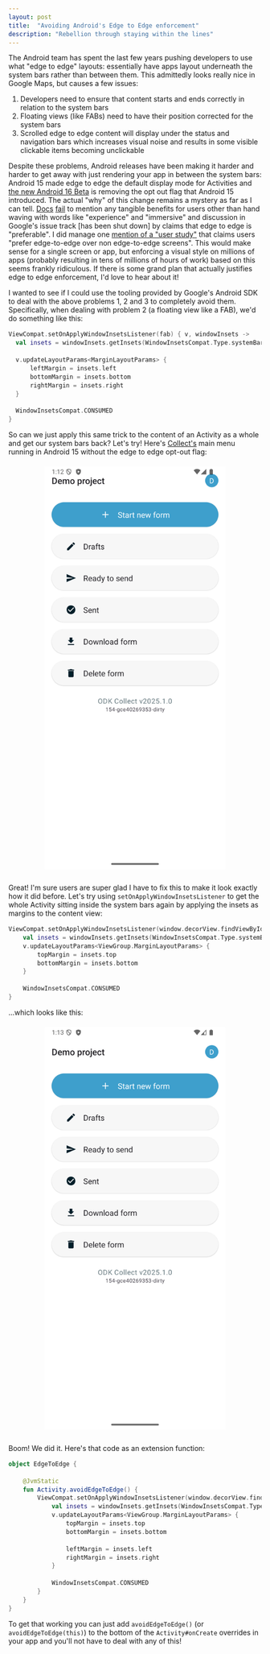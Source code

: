 ```yaml
---
layout: post
title:  "Avoiding Android's Edge to Edge enforcement"
description: "Rebellion through staying within the lines"
---
```


The Android team has spent the last few years pushing developers to use what "edge to edge" layouts: essentially have apps layout underneath the system bars rather than between them. This admittedly looks really nice in Google Maps, but causes a few issues:

1. Developers need to ensure that content starts and ends correctly in relation to the system bars
2. Floating views (like FABs) need to have their position corrected for the system bars
3. Scrolled edge to edge content will display under the status and navigation bars which increases visual noise and results in some visible clickable items becoming unclickable

Despite these problems, Android releases have been making it harder and harder to get away with just rendering your app in between the system bars: Android 15 made edge to edge the default display mode for Activities and [the new Android 16 Beta](https://android-developers.googleblog.com/2025/03/the-third-beta-of-android-16.html) is removing the opt out flag that Android 15 introduced. The actual "why" of this change remains a mystery as far as I can tell. [Docs](https://developer.android.com/design/ui/mobile/guides/layout-and-content/edge-to-edge) [fail](https://developer.android.com/develop/ui/views/layout/edge-to-edge) to mention any tangible benefits for users other than hand waving with words like "experience" and "immersive" and discussion in Google's issue track [has been shut down] by claims that edge to edge is "preferable". I did manage one [mention of a "user study"](https://medium.com/androiddevelopers/insets-handling-tips-for-android-15s-edge-to-edge-enforcement-872774e8839b) that claims users "prefer edge-to-edge over non edge-to-edge screens". This would make sense for a single screen or app, but enforcing a visual style on millions of apps (probably resulting in tens of millions of hours of work) based on this seems frankly ridiculous. If there is some grand plan that actually justifies edge to edge enforcement, I'd love to hear about it!

I wanted to see if I could use the tooling provided by Google's Android SDK to deal with the above problems 1, 2 and 3 to completely avoid them. Specifically, when dealing with problem 2 (a floating view like a FAB), we'd do something like this:

```kotlin
ViewCompat.setOnApplyWindowInsetsListener(fab) { v, windowInsets ->
  val insets = windowInsets.getInsets(WindowInsetsCompat.Type.systemBars())

  v.updateLayoutParams<MarginLayoutParams> {
      leftMargin = insets.left
      bottomMargin = insets.bottom
      rightMargin = insets.right
  }

  WindowInsetsCompat.CONSUMED
}
```

So can we just apply this same trick to the content of an Activity as a whole and get our system bars back? Let's try! Here's [Collect's](https://github.com/getodk/collect) main menu running in Android 15 without the edge to edge opt-out flag:

<img src="/assets/img/collect-edge-to-edge.png" style="max-height: 800px; width: auto; margin-left: auto; margin-right: auto; display: block; margin-top: 1.5em; margin-bottom: 2em;"/>

Great! I'm sure users are super glad I have to fix this to make it look exactly how it did before. Let's try using `setOnApplyWindowInsetsListener` to get the whole Activity sitting inside the system bars again by applying the insets as margins to the content view:

```kotlin
ViewCompat.setOnApplyWindowInsetsListener(window.decorView.findViewById(android.R.id.content)) { v, windowInsets ->
    val insets = windowInsets.getInsets(WindowInsetsCompat.Type.systemBars())
    v.updateLayoutParams<ViewGroup.MarginLayoutParams> {
        topMargin = insets.top
        bottomMargin = insets.bottom
    }

    WindowInsetsCompat.CONSUMED
}
```

...which looks like this:

<img src="/assets/img/collect-edge-to-edge-avoid.png" style="max-height: 800px; width: auto; margin-left: auto; margin-right: auto; display: block; margin-top: 1.5em; margin-bottom: 2em;"/>

Boom! We did it. Here's that code as an extension function:

```kotlin
object EdgeToEdge {

    @JvmStatic
    fun Activity.avoidEdgeToEdge() {
        ViewCompat.setOnApplyWindowInsetsListener(window.decorView.findViewById(android.R.id.content)) { v, windowInsets ->
            val insets = windowInsets.getInsets(WindowInsetsCompat.Type.systemBars())
            v.updateLayoutParams<ViewGroup.MarginLayoutParams> {
                topMargin = insets.top
                bottomMargin = insets.bottom

                leftMargin = insets.left
                rightMargin = insets.right
            }

            WindowInsetsCompat.CONSUMED
        }
    }
}
```

To get that working you can just add `avoidEdgeToEdge()` (or `avoidEdgeToEdge(this)`) to the bottom of the `Activity#onCreate` overrides in your app and you'll not have to deal with any of this!
